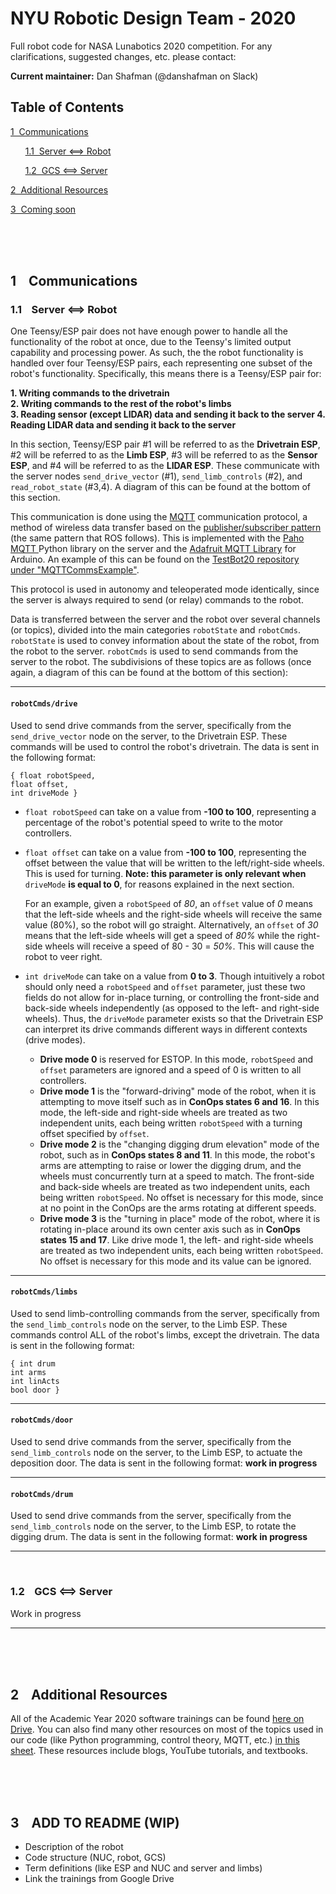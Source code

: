 # NYU Robotic Design Team - 2020

Full robot code for NASA Lunabotics 2020 competition. For any clarifications, suggested changes, etc. please contact:

**Current maintainer:** Dan Shafman (@danshafman on Slack)

## Table of Contents
[1&nbsp;&nbsp;Communications](#communications)

&nbsp;&nbsp;&nbsp;&nbsp;&nbsp;&nbsp;[1.1&nbsp;&nbsp;Server ⟺ Robot](#server-robot)

&nbsp;&nbsp;&nbsp;&nbsp;&nbsp;&nbsp;[1.2&nbsp;&nbsp;GCS ⟺ Server](#gcs-server)

[2&nbsp;&nbsp;Additional Resources](#additional-resources)

[3&nbsp;&nbsp;Coming soon](#todo)

<br />

<br />

<br />

<a name="communications"></a>

## 1&nbsp;&nbsp;&nbsp;&nbsp;Communications

<a name="server-robot"></a>

### 1.1&nbsp;&nbsp;&nbsp;&nbsp;Server ⟺ Robot

One Teensy/ESP pair does not have enough power to handle all the functionality of the robot at once, due to the Teensy's limited output capability and processing power. As such, the the robot functionality is handled over four Teensy/ESP pairs, each representing one subset of the robot's functionality. Specifically, this means there is a Teensy/ESP pair for:

 **1. Writing commands to the drivetrain</b>\
 2. Writing commands to the rest of the robot's limbs</b>\
 3. Reading sensor (except LIDAR) data and sending it back to the server
  4. Reading LIDAR data and sending it back to the server**

In this section, Teensy/ESP pair #1 will be referred to as the **Drivetrain ESP**, #2 will be referred to as the **Limb ESP**, #3 will be referred to as the **Sensor ESP**, and #4 will be referred to as the **LIDAR ESP**. These communicate with the server nodes `send_drive_vector` (#1), `send_limb_controls` (#2), and `read_robot_state` (#3,4). A diagram of this can be found at the bottom of this section.

This communication is done using the [MQTT](https://www.youtube.com/watch?v=2aHV2Fn0I60) communication protocol, a method of wireless data transfer based on the [publisher/subscriber pattern](https://docs.microsoft.com/en-us/azure/architecture/patterns/publisher-subscriber) (the same pattern that ROS follows). This is implemented with the [Paho MQTT ](https://pypi.org/project/paho-mqtt/) Python library on the server and the [Adafruit MQTT Library](https://learn.adafruit.com/mqtt-adafruit-io-and-you/overview) for Arduino. An example of this can be found on the [TestBot20 repository under "MQTTCommsExample"](https://github.com/nyu-rdt/TestBot20.git).

This protocol is used in autonomy and teleoperated mode identically, since the server is always required to send (or relay) commands to the robot. 

Data is transferred between the server and the robot over several channels (or topics), divided into the main categories `robotState` and `robotCmds`. `robotState` is used to convey information about the state of the robot, from the robot to the server. `robotCmds` is used to send commands from the server to the robot. The subdivisions of these topics are as follows (once again, a diagram of this can be found at the bottom of this section):
___
#### `robotCmds/drive`
Used to send drive commands from the server, specifically from the `send_drive_vector` node on the server, to the Drivetrain ESP. These commands will be used to control the robot's drivetrain. The data is sent in the following format: 

```
{ float robotSpeed,
float offset,
int driveMode }
```

- `float robotSpeed` can take on a value from **-100 to 100**, representing a percentage of the robot's potential speed to write to the motor controllers.

- `float offset` can take on a value from **-100 to 100**, representing the offset between the value that will be written to the left/right-side wheels. This is used for turning. **Note: this parameter is only relevant when** `driveMode` **is equal to 0**, for reasons explained in the next section.

  For an example, given a `robotSpeed` of *80*, an `offset` value of *0* means that the left-side wheels and the right-side wheels will receive the same value (80%), so the robot will go straight. Alternatively, an `offset` of *30* means that the left-side wheels will get a speed of *80%* while the right-side wheels will receive a speed of 80 - 30 = *50%*. This will cause the robot to veer right.  

- `int driveMode` can take on a value from **0 to 3**. Though intuitively a robot should only need a `robotSpeed` and `offset` parameter, just these two fields do not allow for in-place turning, or controlling the front-side and back-side wheels independently (as opposed to the left- and right-side wheels). Thus, the `driveMode` parameter exists so that the Drivetrain ESP can interpret its drive commands different ways in different contexts (drive modes).
  - **Drive mode 0** is reserved for ESTOP. In this mode, `robotSpeed` and `offset` parameters are ignored and a speed of 0 is written to all controllers.
  - **Drive mode 1** is the "forward-driving" mode of the robot, when it is attempting to move itself such as in **ConOps states 6 and 16**. In this mode, the left-side and right-side wheels are treated as two independent units, each being written `robotSpeed` with a turning offset specified by `offset`.
  - **Drive mode 2** is the "changing digging drum elevation" mode of the robot, such as in **ConOps states 8 and 11**. In this mode, the robot's arms are attempting to raise or lower the digging drum, and the wheels must concurrently turn at a speed to match. The front-side and back-side wheels are treated as two independent units, each being written `robotSpeed`. No offset is necessary for this mode, since at no point in the ConOps are the arms rotating at different speeds.
  - **Drive mode 3** is the "turning in place" mode of the robot, where it is rotating in-place around its own center axis such as in **ConOps states 15 and 17**. Like drive mode 1, the left- and right-side wheels are treated as two independent units, each being written `robotSpeed`. No offset is necessary for this mode and its value can be ignored.

___
#### `robotCmds/limbs`
Used to send limb-controlling commands from the server, specifically from the `send_limb_controls` node on the server, to the Limb ESP. These commands control ALL of the robot's limbs, except the drivetrain. The data is sent in the following format: 

```
{ int drum
int arms
int linActs
bool door }
```



___
#### `robotCmds/door`
Used to send drive commands from the server, specifically from the `send_limb_controls` node on the server, to the Limb ESP, to actuate the deposition door. The data is sent in the following format: **work in progress**

___
#### `robotCmds/drum`
Used to send drive commands from the server, specifically from the `send_limb_controls` node on the server, to the Limb ESP, to rotate the digging drum. The data is sent in the following format: **work in progress**

___
<br />

<a name="gcs-server"></a>

### 1.2&nbsp;&nbsp;&nbsp;&nbsp;GCS ⟺ Server

Work in progress

___

<br />

<br />

<br />

<a name="additional-resources"></a>

## 2&nbsp;&nbsp;&nbsp;&nbsp;Additional Resources

All of the Academic Year 2020 software trainings can be found [here on Drive](). You can also find many other resources on most of the topics used in our code (like Python programming, control theory, MQTT, etc.) [in this sheet](https://docs.google.com/document/d/1CRIx5FonDIs1Xs_TqEQANZTEb21N-sBxE2AgeskZIi8/edit?usp=sharing). These resources include blogs, YouTube tutorials, and textbooks. 

<br />

<br />

<br />

<a name="todo"></a>

## 3&nbsp;&nbsp;&nbsp;&nbsp;ADD TO README (WIP)

- Description of the robot
- Code structure (NUC, robot, GCS)
- Term definitions (like ESP and NUC and server and limbs)
- Link the trainings from Google Drive
